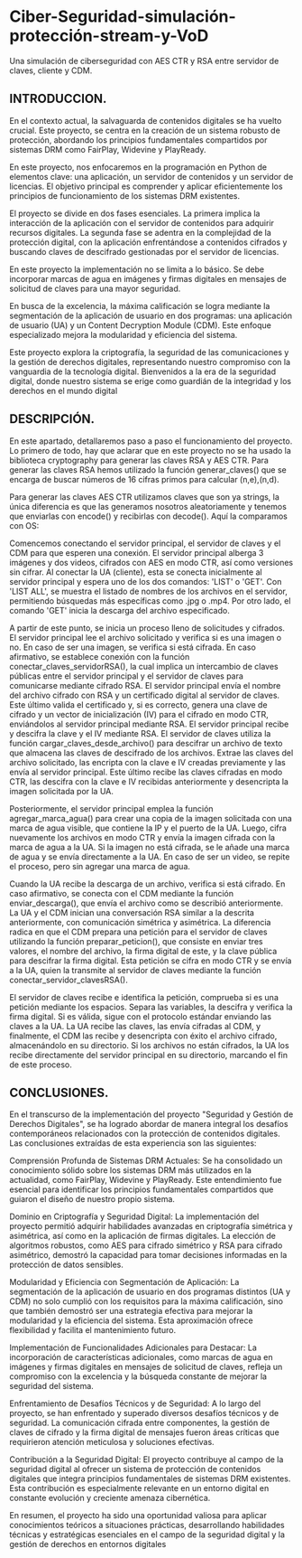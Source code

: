 # Ciber-Seguridad-simulación-protección-stream-y-VoD
Una simulación de ciberseguridad con AES CTR y RSA entre servidor de claves, cliente y CDM.


## INTRODUCCION. 

En el contexto actual, la salvaguarda de contenidos digitales se ha vuelto crucial. Este proyecto, se centra en la creación de un sistema robusto de protección, abordando los principios fundamentales compartidos por sistemas DRM como FairPlay, Widevine y PlayReady.

En este proyecto, nos enfocaremos en la programación en Python de elementos clave: una aplicación, un servidor de contenidos y un servidor de licencias. El objetivo principal es comprender y aplicar eficientemente los principios de funcionamiento de los sistemas DRM existentes.

El proyecto se divide en dos fases esenciales. La primera implica la interacción de la aplicación con el servidor de contenidos para adquirir recursos digitales. La segunda fase se adentra en la complejidad de la protección digital, con la aplicación enfrentándose a contenidos cifrados y buscando claves de descifrado gestionadas por el servidor de licencias.

En este proyecto la implementación no se limita a lo básico. Se debe incorporar marcas de agua en imágenes y firmas digitales en mensajes de solicitud de claves para una mayor seguridad.

En busca de la excelencia, la máxima calificación se logra mediante la segmentación de la aplicación de usuario en dos programas: una aplicación de usuario (UA) y un Content Decryption Module (CDM). Este enfoque especializado mejora la modularidad y eficiencia del sistema.

Este proyecto explora la criptografía, la seguridad de las comunicaciones y la gestión de derechos digitales, representando nuestro compromiso con la vanguardia de la tecnología digital. Bienvenidos a la era de la seguridad digital, donde nuestro sistema se erige como guardián de la integridad y los derechos en el mundo digital


## DESCRIPCIÓN.

En este apartado, detallaremos paso a paso el funcionamiento del proyecto. Lo primero de todo, hay que aclarar que en este proyecto no se ha usado la biblioteca cryptography para generar las claves RSA y AES CTR. Para generar las claves RSA hemos utilizado la función generar_claves() que se encarga de buscar números de 16 cifras primos para calcular (n,e),(n,d).

Para generar las claves AES CTR utilizamos claves que son ya strings, la única diferencia es que las generamos nosotros aleatoriamente y tenemos que enviarlas con encode() y recibirlas con decode(). Aquí la comparamos con OS:

Comencemos conectando el servidor principal, el servidor de claves y el CDM para que esperen una conexión. El servidor principal alberga 3 imágenes y dos videos, cifrados con AES en modo CTR, así como versiones sin cifrar. Al conectar la UA (cliente), esta se conecta inicialmente al servidor principal y espera uno de los dos comandos: 'LIST' o 'GET'. Con 'LIST ALL', se muestra el listado de nombres de los archivos en el servidor, permitiendo búsquedas más específicas como .jpg o .mp4. Por otro lado, el comando 'GET' inicia la descarga del archivo especificado.

A partir de este punto, se inicia un proceso lleno de solicitudes y cifrados. El servidor principal lee el archivo solicitado y verifica si es una imagen o no. En caso de ser una imagen, se verifica si está cifrada. En caso afirmativo, se establece conexión con la función conectar_claves_servidorRSA(), la cual implica un intercambio de claves públicas entre el servidor principal y el servidor de claves para comunicarse mediante cifrado RSA. El servidor principal envía el nombre del archivo cifrado con RSA y un certificado digital al servidor de claves. Este último valida el certificado y, si es correcto, genera una clave de cifrado y un vector de inicialización (IV) para el cifrado en modo CTR, enviándolos al servidor principal mediante RSA. El servidor principal recibe y descifra la clave y el IV mediante RSA.
El servidor de claves utiliza la función cargar_claves_desde_archivo() para descifrar un archivo de texto que almacena las claves de descifrado de los archivos. Extrae las claves del archivo solicitado, las encripta con la clave e IV creadas previamente y las envía al servidor principal. Este último recibe las claves cifradas en modo CTR, las descifra con la clave e IV recibidas anteriormente y desencripta la imagen solicitada por la UA.

Posteriormente, el servidor principal emplea la función agregar_marca_agua() para crear una copia de la imagen solicitada con una marca de agua visible, que contiene la IP y el puerto de la UA. Luego, cifra nuevamente los archivos en modo CTR y envía la imagen cifrada con la marca de agua a la UA. Si la imagen no está cifrada, se le añade una marca de agua y se envía directamente a la UA. En caso de ser un video, se repite el proceso, pero sin agregar una marca de agua.

Cuando la UA recibe la descarga de un archivo, verifica si está cifrado. En caso afirmativo, se conecta con el CDM mediante la función enviar_descarga(), que envía el archivo como se describió anteriormente. La UA y el CDM inician una conversación RSA similar a la descrita anteriormente, con comunicación simétrica y asimétrica. La diferencia radica en que el CDM prepara una petición para el servidor de claves utilizando la función preparar_peticion(), que consiste en enviar tres valores, el nombre del archivo, la firma digital de este, y la clave pública para descifrar la firma digital. Esta petición se cifra en modo CTR y se envía a la UA, quien la transmite al servidor de claves mediante la función conectar_servidor_clavesRSA().

El servidor de claves recibe e identifica la petición, comprueba si es una petición mediante los espacios. Separa las variables, la descifra y verifica la firma digital. Si es válida, sigue con el protocolo estándar enviando las claves a la UA. La UA recibe las claves, las envía cifradas al CDM, y finalmente, el CDM las recibe y desencripta con éxito el archivo cifrado, almacenándolo en su directorio.
Si los archivos no están cifrados, la UA los recibe directamente del servidor principal en su directorio, marcando el fin de este proceso.

## CONCLUSIONES.
En el transcurso de la implementación del proyecto "Seguridad y Gestión de Derechos Digitales", se ha logrado abordar de manera integral los desafíos contemporáneos relacionados con la protección de contenidos digitales. Las conclusiones extraídas de esta experiencia son las siguientes:

Comprensión Profunda de Sistemas DRM Actuales: Se ha consolidado un conocimiento sólido sobre los sistemas DRM más utilizados en la actualidad, como FairPlay, Widevine y PlayReady. Este entendimiento fue esencial para identificar los principios fundamentales compartidos que guiaron el diseño de nuestro propio sistema.

Dominio en Criptografía y Seguridad Digital: La implementación del proyecto permitió adquirir habilidades avanzadas en criptografía simétrica y asimétrica, así como en la aplicación de firmas digitales. La elección de algoritmos robustos, como AES para cifrado simétrico y RSA para cifrado asimétrico, demostró la capacidad para tomar decisiones informadas en la protección de datos sensibles.

Modularidad y Eficiencia con Segmentación de Aplicación: La segmentación de la aplicación de usuario en dos programas distintos (UA y CDM) no solo cumplió con los requisitos para la máxima calificación, sino que también demostró ser una estrategia efectiva para mejorar la modularidad y la eficiencia del sistema. Esta aproximación ofrece flexibilidad y facilita el mantenimiento futuro.

Implementación de Funcionalidades Adicionales para Destacar: La incorporación de características adicionales, como marcas de agua en imágenes y firmas digitales en mensajes de solicitud de claves, refleja un compromiso con la excelencia y la búsqueda constante de mejorar la seguridad del sistema.

Enfrentamiento de Desafíos Técnicos y de Seguridad: A lo largo del proyecto, se han enfrentado y superado diversos desafíos técnicos y de seguridad. La comunicación cifrada entre componentes, la gestión de claves de cifrado y la firma digital de mensajes fueron áreas críticas que requirieron atención meticulosa y soluciones efectivas.

Contribución a la Seguridad Digital: El proyecto contribuye al campo de la seguridad digital al ofrecer un sistema de protección de contenidos digitales que integra principios fundamentales de sistemas DRM existentes. Esta contribución es especialmente relevante en un entorno digital en constante evolución y creciente amenaza cibernética.

En resumen, el proyecto ha sido una oportunidad valiosa para aplicar conocimientos teóricos a situaciones prácticas, desarrollando habilidades técnicas y estratégicas esenciales en el campo de la seguridad digital y la gestión de derechos en entornos digitales








